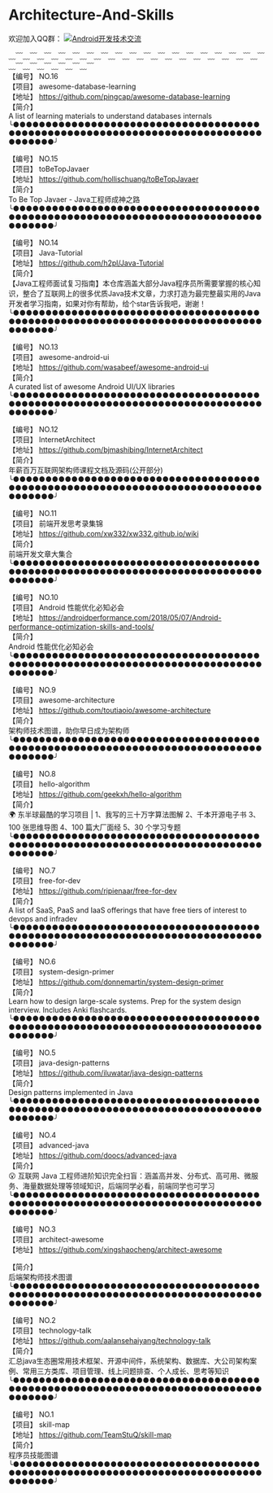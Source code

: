 # Architecture-And-Skills
欢迎加入QQ群：
<a target="_blank" href="//shang.qq.com/wpa/qunwpa?idkey=5867e988b85eecbb8c50bedab9810624fc017ce71098ae9394e7c935a4125281"><img border="0" src="http://pub.idqqimg.com/wpa/images/group.png" alt="Android开发技术交流" title="Android开发技术交流"></a>

﹏﹋﹏﹋﹏﹋﹏﹋﹏﹋﹏﹋﹏﹋﹏﹋﹏﹋﹏﹋﹏﹋﹏﹋﹏﹋﹏﹋﹏﹋﹏﹋﹏﹋﹏﹋﹏﹋﹏﹋﹏﹋﹏﹋﹏﹋﹏﹋<br>
【编号】 NO.16<br>
【项目】 awesome-database-learning<br>
【地址】 https://github.com/pingcap/awesome-database-learning<br>
【简介】<br>
A list of learning materials to understand databases internals<br>
╰●●●●●●●●●●●●●●●●●●●●●●●●●●●●●●●●●●●●●●●●●●●●●●●●●●●●●●●●●●●●●●●●●●●●●●●●●●●●●●●●●●●●╯<br>

【编号】 NO.15<br>
【项目】 toBeTopJavaer<br>
【地址】 https://github.com/hollischuang/toBeTopJavaer<br>
【简介】<br>
To Be Top Javaer - Java工程师成神之路<br>
╰●●●●●●●●●●●●●●●●●●●●●●●●●●●●●●●●●●●●●●●●●●●●●●●●●●●●●●●●●●●●●●●●●●●●●●●●●●●●●●●●●●●●╯<br>

【编号】 NO.14<br>
【项目】 Java-Tutorial<br>
【地址】 https://github.com/h2pl/Java-Tutorial<br>
【简介】<br>
【Java工程师面试复习指南】本仓库涵盖大部分Java程序员所需要掌握的核心知识，整合了互联网上的很多优质Java技术文章，力求打造为最完整最实用的Java开发者学习指南，如果对你有帮助，给个star告诉我吧，谢谢！<br>
╰●●●●●●●●●●●●●●●●●●●●●●●●●●●●●●●●●●●●●●●●●●●●●●●●●●●●●●●●●●●●●●●●●●●●●●●●●●●●●●●●●●●●╯<br>

【编号】 NO.13<br>
【项目】 awesome-android-ui<br>
【地址】 https://github.com/wasabeef/awesome-android-ui<br>
【简介】<br>
A curated list of awesome Android UI/UX libraries<br>
╰●●●●●●●●●●●●●●●●●●●●●●●●●●●●●●●●●●●●●●●●●●●●●●●●●●●●●●●●●●●●●●●●●●●●●●●●●●●●●●●●●●●●╯<br>

【编号】 NO.12<br>
【项目】 InternetArchitect<br>
【地址】 https://github.com/bjmashibing/InternetArchitect<br>
【简介】<br>
年薪百万互联网架构师课程文档及源码(公开部分)<br>
╰●●●●●●●●●●●●●●●●●●●●●●●●●●●●●●●●●●●●●●●●●●●●●●●●●●●●●●●●●●●●●●●●●●●●●●●●●●●●●●●●●●●●╯<br>

【编号】 NO.11<br>
【项目】 前端开发思考录集锦<br>
【地址】 https://github.com/xw332/xw332.github.io/wiki<br>
【简介】<br>
前端开发文章大集合<br>
╰●●●●●●●●●●●●●●●●●●●●●●●●●●●●●●●●●●●●●●●●●●●●●●●●●●●●●●●●●●●●●●●●●●●●●●●●●●●●●●●●●●●●╯<br>

【编号】 NO.10<br>
【项目】 Android 性能优化必知必会<br>
【地址】 https://androidperformance.com/2018/05/07/Android-performance-optimization-skills-and-tools/<br>
【简介】<br>
Android 性能优化必知必会<br>
╰●●●●●●●●●●●●●●●●●●●●●●●●●●●●●●●●●●●●●●●●●●●●●●●●●●●●●●●●●●●●●●●●●●●●●●●●●●●●●●●●●●●●╯<br>

【编号】 NO.9<br>
【项目】 awesome-architecture<br>
【地址】 https://github.com/toutiaoio/awesome-architecture<br>
【简介】<br>
架构师技术图谱，助你早日成为架构师<br>
╰●●●●●●●●●●●●●●●●●●●●●●●●●●●●●●●●●●●●●●●●●●●●●●●●●●●●●●●●●●●●●●●●●●●●●●●●●●●●●●●●●●●●╯<br>

【编号】 NO.8<br>
【项目】 hello-algorithm<br>
【地址】 https://github.com/geekxh/hello-algorithm<br>
【简介】<br>
:earth_africa: 东半球最酷的学习项目 | 1、我写的三十万字算法图解 2、千本开源电子书 3、100 张思维导图 4、100 篇大厂面经 5、30 个学习专题<br>
╰●●●●●●●●●●●●●●●●●●●●●●●●●●●●●●●●●●●●●●●●●●●●●●●●●●●●●●●●●●●●●●●●●●●●●●●●●●●●●●●●●●●●╯<br>

【编号】 NO.7<br>
【项目】 free-for-dev<br>
【地址】 https://github.com/ripienaar/free-for-dev<br>
【简介】<br>
A list of SaaS, PaaS and IaaS offerings that have free tiers of interest to devops and infradev<br>
╰●●●●●●●●●●●●●●●●●●●●●●●●●●●●●●●●●●●●●●●●●●●●●●●●●●●●●●●●●●●●●●●●●●●●●●●●●●●●●●●●●●●●╯<br>

【编号】 NO.6<br>
【项目】 system-design-primer<br>
【地址】 https://github.com/donnemartin/system-design-primer<br>
【简介】<br>
Learn how to design large-scale systems. Prep for the system design interview. Includes Anki flashcards.<br>
╰●●●●●●●●●●●●●●●●●●●●●●●●●●●●●●●●●●●●●●●●●●●●●●●●●●●●●●●●●●●●●●●●●●●●●●●●●●●●●●●●●●●●╯<br>

【编号】 NO.5<br>
【项目】 java-design-patterns<br>
【地址】 https://github.com/iluwatar/java-design-patterns<br>
【简介】<br>
Design patterns implemented in Java<br>
╰●●●●●●●●●●●●●●●●●●●●●●●●●●●●●●●●●●●●●●●●●●●●●●●●●●●●●●●●●●●●●●●●●●●●●●●●●●●●●●●●●●●●╯<br>

【编号】 NO.4<br>
【项目】 advanced-java<br>
【地址】 https://github.com/doocs/advanced-java<br>
【简介】<br>
:open_mouth: 互联网 Java 工程师进阶知识完全扫盲：涵盖高并发、分布式、高可用、微服务、海量数据处理等领域知识，后端同学必看，前端同学也可学习<br>
╰●●●●●●●●●●●●●●●●●●●●●●●●●●●●●●●●●●●●●●●●●●●●●●●●●●●●●●●●●●●●●●●●●●●●●●●●●●●●●●●●●●●●╯<br>

【编号】 NO.3<br>
【项目】 architect-awesome<br>
【地址】 https://github.com/xingshaocheng/architect-awesome<br>

【简介】<br>
后端架构师技术图谱<br>
╰●●●●●●●●●●●●●●●●●●●●●●●●●●●●●●●●●●●●●●●●●●●●●●●●●●●●●●●●●●●●●●●●●●●●●●●●●●●●●●●●●●●●╯<br>

【编号】 NO.2<br>
【项目】 technology-talk<br>
【地址】 https://github.com/aalansehaiyang/technology-talk<br>
【简介】<br>
汇总java生态圈常用技术框架、开源中间件，系统架构、数据库、大公司架构案例、常用三方类库、项目管理、线上问题排查、个人成长、思考等知识<br>
╰●●●●●●●●●●●●●●●●●●●●●●●●●●●●●●●●●●●●●●●●●●●●●●●●●●●●●●●●●●●●●●●●●●●●●●●●●●●●●●●●●●●●╯<br>

【编号】 NO.1<br>
【项目】 skill-map<br>
【地址】 https://github.com/TeamStuQ/skill-map<br>
【简介】<br>
程序员技能图谱<br>
╰●●●●●●●●●●●●●●●●●●●●●●●●●●●●●●●●●●●●●●●●●●●●●●●●●●●●●●●●●●●●●●●●●●●●●●●●●●●●●●●●●●●●╯<br>
